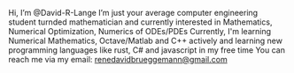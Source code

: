 Hi, I’m @David-R-Lange
I’m just your average computer engineering student turnded mathematician and currently interested in Mathematics, Numerical Optimization, Numerics of ODEs/PDEs
Currently, I'm learning Numerical Mathematics, Octave/Matlab and C++ actively and learning new programming languages like rust, C# and javascript in my free time 
You can reach me via my email: renedavidbrueggemann@gmail.com
